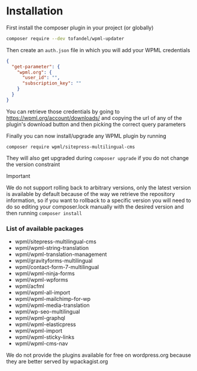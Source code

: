 # Installation

First install the composer plugin in your project (or globally)

```bash
composer require --dev tofandel/wpml-updater
```

Then create an `auth.json` file in which you will add your WPML credentials 
```json
{
  "get-parameter": {
    "wpml.org": {
      "user_id": "",
      "subscription_key": ""
    }
  }
}
```
You can retrieve those credentials by going to https://wpml.org/account/downloads/ 
and copying the url of any of the plugin's download button and then picking the correct query parameters

Finally you can now install/upgrade any WPML plugin by running

```composer require wpml/sitepress-multilingual-cms```

They will also get upgraded during `composer upgrade` if you do not change the version constraint

> [!IMPORTANT]
> We do not support rolling back to arbitrary versions, only the latest version is available by default because of the way we retrieve the repository information, so if you want to rollback to a specific version you will need to do so editing your composer.lock manually with the desired version and then running `composer install`


### List of available packages

- wpml/sitepress-multilingual-cms
- wpml/wpml-string-translation
- wpml/wpml-translation-management
- wpml/gravityforms-multilingual
- wpml/contact-form-7-multilingual
- wpml/wpml-ninja-forms
- wpml/wpml-wpforms
- wpml/acfml
- wpml/wpml-all-import
- wpml/wpml-mailchimp-for-wp
- wpml/wpml-media-translation
- wpml/wp-seo-multilingual
- wpml/wpml-graphql
- wpml/wpml-elasticpress
- wpml/wpml-import
- wpml/wpml-sticky-links
- wpml/wpml-cms-nav

We do not provide the plugins available for free on wordpress.org because they are better served by wpackagist.org

